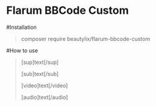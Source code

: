 # Flarum BBCode Custom

#Installation

>composer require beautylix/flarum-bbcode-custom

#How to use

> [sup]text[/sup]
> 
> [sub]text[/sub]
> 
> [video]text[/video]
>
> [audio]text[/audio]
